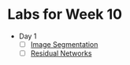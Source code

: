# Labs for Week 10
- Day 1
  - [ ] [Image Segmentation](6segmentation.ipynb)
  - [ ] [Residual Networks](7modern-architecture-patterns-lab.ipynb)